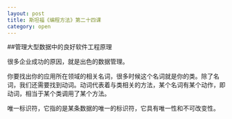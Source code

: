 ```yaml
---
layout: post
title: 斯坦福《编程方法》第二十四课
category: open
---
```

##管理大型数据中的良好软件工程原理

很多企业成功的原因，就是出色的数据管理。

你要找出你的应用所在领域的相关名词，很多时候这个名词就是你的类。除了名词，我们还需要找到动词。动词代表着与类相关的方法，某个名词有某个动作，即动词，相当于某个类调用了某个方法。

唯一标识符，它指的是某条数据的唯一的标识符，它具有唯一性和不可改变性。
